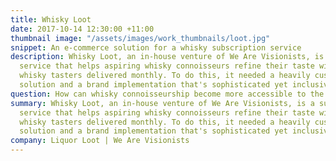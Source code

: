 ```yaml
---
title: Whisky Loot
date: 2017-10-14 12:30:00 +11:00
thumbnail image: "/assets/images/work_thumbnails/loot.jpg"
snippet: An e-commerce solution for a whisky subscription service
description: Whisky Loot, an in-house venture of We Are Visionists, is a subscription
  service that helps aspiring whisky connoisseurs refine their taste with three premium
  whisky tasters delivered monthly. To do this, it needed a heavily customised e-commerce
  solution and a brand implementation that's sophisticated yet inclusive.
question: How can whisky connoisseurship become more accessible to the average drinker?
summary: Whisky Loot, an in-house venture of We Are Visionists, is a subscription
  service that helps aspiring whisky connoisseurs refine their taste with three premium
  whisky tasters delivered monthly. To do this, it needed a heavily customised e-commerce
  solution and a brand implementation that's sophisticated yet inclusive.
company: Liquor Loot | We Are Visionists
---
```


